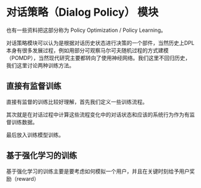 # 对话策略（Dialog Policy） 模块

也有一些资料把这部分称为 Policy Optimization / Policy Learning。

对话策略模块可以认为是根据对话历史状态进行决策的一个部件，当然历史上DPL本身有很多发展过程，例如用部分可观察马尔可夫随机过程的方式建模（POMDP），当然现代研究主要都转向了使用神经网络。我们这里不回归历史，我们这里讨论两种训练方法。

## 直接有监督训练

直接有监督的训练比较好理解，首先我们定义一些训练流程。

其次就是在对话过程中计算这些流程变化中的对话状态和应该的系统行为作为有监督训练数据。

最后放入训练模型训练。

## 基于强化学习的训练

基于强化学习的训练主要是要考虑如何模拟一个用户，并且在关键时刻给予用户奖励（reward）
